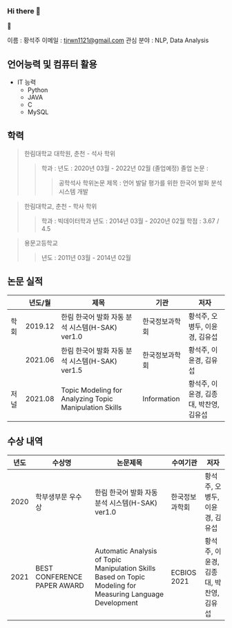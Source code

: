 ### Hi there 👋

<!--
**SeokJu-Git/SeokJu-Git** is a ✨ _special_ ✨ repository because its `README.md` (this file) appears on your GitHub profile.
> 
- 🔭 I’m currently working on ...
- 🌱 I’m currently learning ...
- 👯 I’m looking to collaborate on ...
- 🤔 I’m looking for help with ...
- 💬 Ask me about ...
- 📫 How to reach me: ...
- 😄 Pronouns: ...
- ⚡ Fun fact: ...
-->
🌱

이름 : 황석주
이메일 : tjrwn1121@gmail.com
관심 분야 : NLP, Data Analysis

## 언어능력 및 컴퓨터 활용
- IT 능력
    - Python
    - JAVA
    - C
    - MySQL

## 학력
> 한림대학교 대학원, 춘천 - 석사 학위
> > 학과 : 
> > 년도 : 2020년 03월 - 2022년 02월 (졸업예정)
> > 졸업 논문 :
> > > 공학석사 학위논문 
> > > 제목 : 언어 발달 평가를 위한 한국어 발화 분석 시스템 개발

> 한림대학교, 춘천 - 학사 학위
> > 학과 : 빅데이터학과
> > 년도 : 2014년 03월 - 2020년 02월
> > 학점 : 3.67 / 4.5

> 용문고등학교
> >년도 : 2011년 03월 - 2014년 02월

## 논문 실적
|| 년도/월 | 제목 | 기관 | 저자 | 
| ------ | ------ | ------ | ------ | ------ |
| 학회 | 2019.12 | 한림 한국어 발화 자동 분석 시스템(H-SAK) ver1.0 | 한국정보과학회 | 황석주, 오병두, 이윤경, 김유섭 |
|| 2021.06 | 한림 한국어 발화 자동 분석 시스템(H-SAK) ver1.5 | 한국정보과학회 | 황석주, 이윤경, 김유섭 |
| 저널 | 2021.08 | Topic Modeling for Analyzing Topic Manipulation Skills | Information | 황석주, 이윤경, 김종대, 박찬영, 김유섭 |

## 수상 내역
| 년도 | 수상명 | 논문제목 | 수여기관 | 저자 | 
| ------ | ------ | ------ | ------ | ------ |
| 2020 | 학부생부문 우수상 | 한림 한국어 발화 자동 분석 시스템(H-SAK) ver1.0 | 한국정보과학회 | 황석주, 오병두, 이윤경, 김유섭 |
| 2021 | BEST CONFERENCE PAPER AWARD | Automatic Analysis of Topic Manipulation Skills Based on Topic Modeling for Measuring Language Development | ECBIOS 2021 | 황석주, 이윤경, 김종대, 박찬영, 김유섭 |
